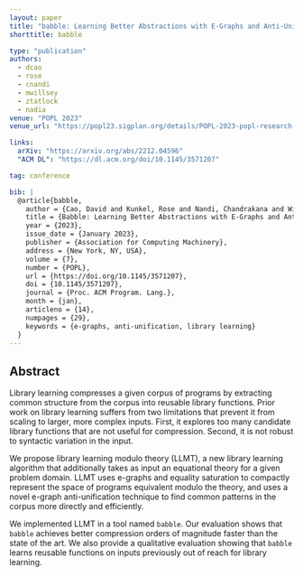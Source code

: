 ```yaml
---
layout: paper
title: "babble: Learning Better Abstractions with E-Graphs and Anti-Unification"
shorttitle: babble

type: "publication"
authors:
  - dcao
  - rose
  - cnandi
  - mwillsey
  - ztatlock
  - nadia
venue: "POPL 2023"
venue_url: "https://popl23.sigplan.org/details/POPL-2023-popl-research-papers/14/babble-Learning-Better-Abstractions-with-E-Graphs-and-Anti-Unification"

links:
  arXiv: "https://arxiv.org/abs/2212.04596"
  "ACM DL": "https://dl.acm.org/doi/10.1145/3571207"

tag: conference

bib: |
  @article{babble,
    author = {Cao, David and Kunkel, Rose and Nandi, Chandrakana and Willsey, Max and Tatlock, Zachary and Polikarpova, Nadia},
    title = {Babble: Learning Better Abstractions with E-Graphs and Anti-Unification},
    year = {2023},
    issue_date = {January 2023},
    publisher = {Association for Computing Machinery},
    address = {New York, NY, USA},
    volume = {7},
    number = {POPL},
    url = {https://doi.org/10.1145/3571207},
    doi = {10.1145/3571207},
    journal = {Proc. ACM Program. Lang.},
    month = {jan},
    articleno = {14},
    numpages = {29},
    keywords = {e-graphs, anti-unification, library learning}
  }
---
```


## Abstract

Library learning compresses a given corpus of programs by extracting
common structure from the corpus into reusable library functions. Prior
work on library learning suffers from two limitations that prevent it
from scaling to larger, more complex inputs. First, it explores too many
candidate library functions that are not useful for compression. Second,
it is not robust to syntactic variation in the input.

We propose library learning modulo theory (LLMT), a new library learning
algorithm that additionally takes as input an equational theory for a
given problem domain. LLMT uses e-graphs and equality saturation to
compactly represent the space of programs equivalent modulo the theory,
and uses a novel e-graph anti-unification technique to find common
patterns in the corpus more directly and efficiently.

We implemented LLMT in a tool named <code>babble</code>. Our evaluation shows that
<code>babble</code> achieves better compression orders of magnitude faster than the
state of the art. We also provide a qualitative evaluation showing that
<code>babble</code> learns reusable functions on inputs previously out of reach for
library learning.
